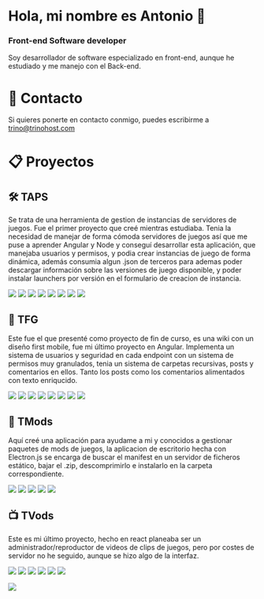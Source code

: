 # Hola, mi nombre es Antonio 👋
### Front-end Software developer

Soy desarrollador de software especializado en front-end, aunque he estudiado y me manejo con el Back-end.

# 📕 Contacto
Si quieres ponerte en contacto conmigo, puedes escribirme a trino@trinohost.com

# 📋 Proyectos

## 🛠️ TAPS
Se trata de una herramienta de gestion de instancias de servidores de juegos. Fue el primer proyecto que creé mientras estudiaba. Tenia la necesidad de manejar de forma cómoda servidores de juegos así que me puse a aprender Angular y Node y conseguí desarrollar esta aplicación, que manejaba usuarios y permisos, y podia crear instancias de juego de forma dinámica, además consumia algun .json de terceros para ademas poder descargar información sobre las versiones de juego disponible, y poder instalar launchers por versión en el formulario de creacion de instancia.

![](https://img.shields.io/badge/HTML5-E34F26?style=for-the-badge&logo=html5&logoColor=white)
![](https://img.shields.io/badge/CSS3-1572B6?style=for-the-badge&logo=css3&logoColor=white)
![](https://img.shields.io/badge/JavaScript-323330?style=for-the-badge&logo=javascript&logoColor=F7DF1E)
![](https://img.shields.io/badge/TypeScript-007ACC?style=for-the-badge&logo=typescript&logoColor=white)
![](https://img.shields.io/badge/Angular-DD0031?style=for-the-badge&logo=angular&logoColor=white)
![](https://img.shields.io/badge/Tailwind_CSS-38B2AC?style=for-the-badge&logo=tailwind-css&logoColor=white)
![](https://img.shields.io/badge/Node.js-43853D?style=for-the-badge&logo=node.js&logoColor=white)
![](https://img.shields.io/badge/Express.js-404D59?style=for-the-badge)

## 📄 TFG
Este fue el que presenté como proyecto de fin de curso, es una wiki con un diseño first mobile, fue mi último proyecto en Angular. Implementa un sistema de usuarios y seguridad en cada endpoint con un sistema de permisos muy granulados, tenia un sistema de carpetas recursivas, posts y comentarios en ellos. Tanto los posts como los comentarios alimentados con texto enriqucido.

![](https://img.shields.io/badge/HTML5-E34F26?style=for-the-badge&logo=html5&logoColor=white)
![](https://img.shields.io/badge/CSS3-1572B6?style=for-the-badge&logo=css3&logoColor=white)
![](https://img.shields.io/badge/JavaScript-323330?style=for-the-badge&logo=javascript&logoColor=F7DF1E)
![](https://img.shields.io/badge/TypeScript-007ACC?style=for-the-badge&logo=typescript&logoColor=white)
![](https://img.shields.io/badge/Angular-DD0031?style=for-the-badge&logo=angular&logoColor=white)
![](https://img.shields.io/badge/Tailwind_CSS-38B2AC?style=for-the-badge&logo=tailwind-css&logoColor=white)
![](https://img.shields.io/badge/Node.js-43853D?style=for-the-badge&logo=node.js&logoColor=white)
![](https://img.shields.io/badge/Express.js-404D59?style=for-the-badge)

## 🔩 TMods
Aquí creé una aplicación para ayudame a mi y conocidos a gestionar paquetes de mods de juegos, la aplicacion de escritorio hecha con Electron.js se encarga de buscar el manifest en un servidor de ficheros estático, bajar el .zip, descomprimirlo e instalarlo en la carpeta correspondiente.

![](https://img.shields.io/badge/HTML5-E34F26?style=for-the-badge&logo=html5&logoColor=white)
![](https://img.shields.io/badge/CSS3-1572B6?style=for-the-badge&logo=css3&logoColor=white)
![](https://img.shields.io/badge/JavaScript-323330?style=for-the-badge&logo=javascript&logoColor=F7DF1E)
![](https://img.shields.io/badge/React-20232A?style=for-the-badge&logo=react&logoColor=61DAFB)
![](https://img.shields.io/badge/Bootstrap-563D7C?style=for-the-badge&logo=bootstrap&logoColor=white)

## 📺 TVods
Este es mi último proyecto, hecho en react planeaba ser un administrador/reproductor de videos de clips de juegos, pero por costes de servidor no he seguido, aunque se hizo algo de la interfaz.

![](https://img.shields.io/badge/HTML5-E34F26?style=for-the-badge&logo=html5&logoColor=white)
![](https://img.shields.io/badge/CSS3-1572B6?style=for-the-badge&logo=css3&logoColor=white)
![](https://img.shields.io/badge/JavaScript-323330?style=for-the-badge&logo=javascript&logoColor=F7DF1E)
![](https://img.shields.io/badge/React-20232A?style=for-the-badge&logo=react&logoColor=61DAFB)
![](https://img.shields.io/badge/Material--UI-0081CB?style=for-the-badge&logo=material-ui&logoColor=white)
![](https://img.shields.io/badge/Tailwind_CSS-38B2AC?style=for-the-badge&logo=tailwind-css&logoColor=white)


![](aaaaa)

